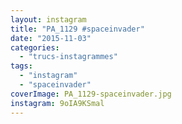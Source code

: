 ```yaml
---
layout: instagram
title: "PA_1129 #spaceinvader"
date: "2015-11-03"
categories: 
  - "trucs-instagrammes"
tags: 
  - "instagram"
  - "spaceinvader"
coverImage: PA_1129-spaceinvader.jpg
instagram: 9oIA9KSmal
---
```

